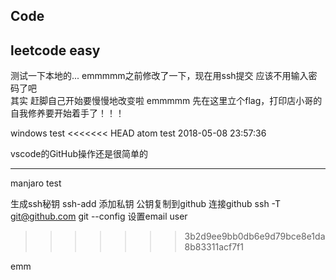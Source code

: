 ﻿## Code
## leetcode easy
测试一下本地的...
emmmmm之前修改了一下，现在用ssh提交  应该不用输入密码了吧  
其实 赶脚自己开始要慢慢地改变啦
emmmmm 先在这里立个flag，打印店小哥的自我修养要开始着手了！！！

windows test
<<<<<<< HEAD
atom test 2018-05-08 23:57:36

vscode的GitHub操作还是很简单的
****

manjaro test

生成ssh秘钥
ssh-add 添加私钥
公钥复制到github
连接github ssh -T git@github.com
git --config 设置email user


>>>>>>> 3b2d9ee9bb0db6e9d79bce8e1da8b83311acf7f1

emm
